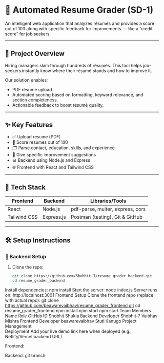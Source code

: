 # 📄 Automated Resume Grader (SD-1)

An intelligent web application that analyzes résumés and provides a score out of 100 along with specific feedback for improvements — like a “credit score” for job seekers.

---

## 🚀 Project Overview

Hiring managers skim through hundreds of résumés. This tool helps job-seekers instantly know where their résumé stands and how to improve it.

Our solution enables:
- PDF résumé upload.
- Automated scoring based on formatting, keyword relevance, and section completeness.
- Actionable feedback to boost résumé quality.

---

## ✨ Key Features

- ✅ Upload resume (PDF)
- 🧠 Score resumes out of 100
- 🗂️ Parse contact, education, skills, and experience
- 💬 Give specific improvement suggestions
- 📊 Backend using Node.js and Express
- 🌐 Frontend with React and Tailwind CSS

---

## 🧰 Tech Stack

| Frontend        | Backend       | Libraries/Tools         |
|----------------|---------------|--------------------------|
| React          | Node.js       | pdf-parse, multer, express, cors |
| Tailwind CSS   | Express.js    | Postman (testing), Git & GitHub |

---

## 🛠️ Setup Instructions

### 🔧 Backend Setup

1. Clone the repo:
   ```bash
   git clone https://github.com/Shobhit-7/resume_grader_backend.git
   cd resume_grader_backend
Install dependencies:
npm install
Start the server:
node index.js
Server runs on: http://localhost:3001
Frontend Setup
Clone the frontend repo (replace with actual repo):
git clone https://github.com/beawarevaibhav/resume_grader_frontend.git
cd resume_grader_frontend
npm install
npm start
npm start
Team Members
Name	Role	GitHub ID
Shobhit Shukla	Backend Developer  	Shobhit-7
Vaibhav Mishra	Frontend Developer	beawarevaibhav
Stuti Kanugo	Project Management	
Deployment
Add your live demo link here when deployed (e.g., Netlify/Vercel backend URL)

Frontend: 

Backend: 
git branch
